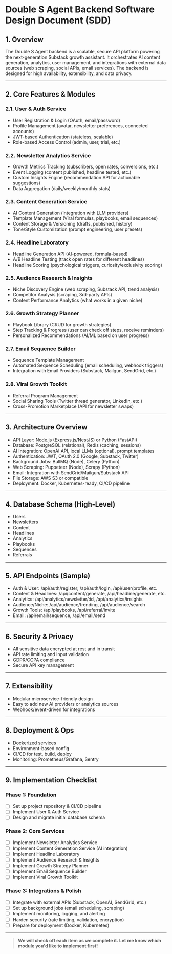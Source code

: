 # Double S Agent Backend Software Design Document (SDD)

## 1. Overview
The Double S Agent backend is a scalable, secure API platform powering the next-generation Substack growth assistant. It orchestrates AI content generation, analytics, user management, and integrations with external data sources (web scraping, social APIs, email services). The backend is designed for high availability, extensibility, and data privacy.

---

## 2. Core Features & Modules

### 2.1. User & Auth Service
- User Registration & Login (OAuth, email/password)
- Profile Management (avatar, newsletter preferences, connected accounts)
- JWT-based Authentication (stateless, scalable)
- Role-based Access Control (admin, user, trial, etc.)

### 2.2. Newsletter Analytics Service
- Growth Metrics Tracking (subscribers, open rates, conversions, etc.)
- Event Logging (content published, headline tested, etc.)
- Custom Insights Engine (recommendation API for actionable suggestions)
- Data Aggregation (daily/weekly/monthly stats)

### 2.3. Content Generation Service
- AI Content Generation (integration with LLM providers)
- Template Management (Viral formulas, playbooks, email sequences)
- Content Storage & Versioning (drafts, published, history)
- Tone/Style Customization (prompt engineering, user presets)

### 2.4. Headline Laboratory
- Headline Generation API (AI-powered, formula-based)
- A/B Headline Testing (track open rates for different headlines)
- Headline Scoring (psychological triggers, curiosity/exclusivity scoring)

### 2.5. Audience Research & Insights
- Niche Discovery Engine (web scraping, Substack API, trend analysis)
- Competitor Analysis (scraping, 3rd-party APIs)
- Content Performance Analytics (what works in a given niche)

### 2.6. Growth Strategy Planner
- Playbook Library (CRUD for growth strategies)
- Step Tracking & Progress (user can check off steps, receive reminders)
- Personalized Recommendations (AI/ML based on user progress)

### 2.7. Email Sequence Builder
- Sequence Template Management
- Automated Sequence Scheduling (email scheduling, webhook triggers)
- Integration with Email Providers (Substack, Mailgun, SendGrid, etc.)

### 2.8. Viral Growth Toolkit
- Referral Program Management
- Social Sharing Tools (Twitter thread generator, LinkedIn, etc.)
- Cross-Promotion Marketplace (API for newsletter swaps)

---

## 3. Architecture Overview

- API Layer: Node.js (Express.js/NestJS) or Python (FastAPI)
- Database: PostgreSQL (relational), Redis (caching, sessions)
- AI Integration: OpenAI API, local LLMs (optional), prompt templates
- Authentication: JWT, OAuth 2.0 (Google, Substack, Twitter)
- Background Jobs: BullMQ (Node), Celery (Python)
- Web Scraping: Puppeteer (Node), Scrapy (Python)
- Email: Integration with SendGrid/Mailgun/Substack API
- File Storage: AWS S3 or compatible
- Deployment: Docker, Kubernetes-ready, CI/CD pipeline

---

## 4. Database Schema (High-Level)

- Users
- Newsletters
- Content
- Headlines
- Analytics
- Playbooks
- Sequences
- Referrals

---

## 5. API Endpoints (Sample)

- Auth & User: /api/auth/register, /api/auth/login, /api/user/profile, etc.
- Content & Headlines: /api/content/generate, /api/headline/generate, etc.
- Analytics: /api/analytics/newsletter/:id, /api/analytics/insights
- Audience/Niche: /api/audience/trending, /api/audience/search
- Growth Tools: /api/playbooks, /api/referral/invite
- Email: /api/email/sequence, /api/email/send

---

## 6. Security & Privacy
- All sensitive data encrypted at rest and in transit
- API rate limiting and input validation
- GDPR/CCPA compliance
- Secure API key management

---

## 7. Extensibility
- Modular microservice-friendly design
- Easy to add new AI providers or analytics sources
- Webhook/event-driven for integrations

---

## 8. Deployment & Ops
- Dockerized services
- Environment-based config
- CI/CD for test, build, deploy
- Monitoring: Prometheus/Grafana, Sentry

---

## 9. Implementation Checklist

### Phase 1: Foundation
- [ ] Set up project repository & CI/CD pipeline
- [ ] Implement User & Auth Service
- [ ] Design and migrate initial database schema

### Phase 2: Core Services
- [ ] Implement Newsletter Analytics Service
- [ ] Implement Content Generation Service (AI integration)
- [ ] Implement Headline Laboratory
- [ ] Implement Audience Research & Insights
- [ ] Implement Growth Strategy Planner
- [ ] Implement Email Sequence Builder
- [ ] Implement Viral Growth Toolkit

### Phase 3: Integrations & Polish
- [ ] Integrate with external APIs (Substack, OpenAI, SendGrid, etc.)
- [ ] Set up background jobs (email scheduling, scraping)
- [ ] Implement monitoring, logging, and alerting
- [ ] Harden security (rate limiting, validation, encryption)
- [ ] Prepare for deployment (Docker, Kubernetes)

---

> **We will check off each item as we complete it. Let me know which module you'd like to implement first!**
